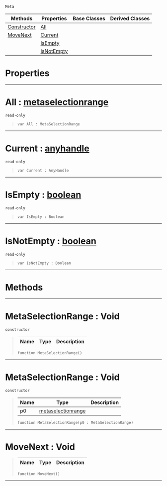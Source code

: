  `Meta`

|Methods|Properties|Base Classes|Derived Classes|
|---|---|---|---|
|[ Constructor](https://github.com/ZilchEngine/ZilchDocs/blob/master/code_reference/class_reference/metaselectionrange.markdown#metaselectionrange-void)|[ All](https://github.com/ZilchEngine/ZilchDocs/blob/master/code_reference/class_reference/metaselectionrange.markdown#all-zero-engine-document)| | |
|[ MoveNext](https://github.com/ZilchEngine/ZilchDocs/blob/master/code_reference/class_reference/metaselectionrange.markdown#movenext-void)|[ Current](https://github.com/ZilchEngine/ZilchDocs/blob/master/code_reference/class_reference/metaselectionrange.markdown#current-zero-engine-docu)| | |
| |[ IsEmpty](https://github.com/ZilchEngine/ZilchDocs/blob/master/code_reference/class_reference/metaselectionrange.markdown#isempty-zero-engine-docu)| | |
| |[ IsNotEmpty](https://github.com/ZilchEngine/ZilchDocs/blob/master/code_reference/class_reference/metaselectionrange.markdown#isnotempty-zero-engine-d)| | |


 #  Properties


---  
 #  All : [metaselectionrange](https://github.com/ZilchEngine/ZilchDocs/blob/master/code_reference/class_reference/metaselectionrange.markdown)

 `read-only`

> 
> ``` lang=cpp, name=Nada
> var All : MetaSelectionRange


---  
 #  Current : [anyhandle](https://github.com/ZilchEngine/ZilchDocs/blob/master/code_reference/nada_base_types/anyhandle.markdown)

 `read-only`

> 
> ``` lang=cpp, name=Nada
> var Current : AnyHandle


---  
 #  IsEmpty : [boolean](https://github.com/ZilchEngine/ZilchDocs/blob/master/code_reference/nada_base_types/boolean.markdown)

 `read-only`

> 
> ``` lang=cpp, name=Nada
> var IsEmpty : Boolean


---  
 #  IsNotEmpty : [boolean](https://github.com/ZilchEngine/ZilchDocs/blob/master/code_reference/nada_base_types/boolean.markdown)

 `read-only`

> 
> ``` lang=cpp, name=Nada
> var IsNotEmpty : Boolean


---  
 #  Methods


---  
 #  MetaSelectionRange : Void

 `constructor`

> 
> |Name|Type|Description|
> |---|---|---|
> ``` lang=cpp, name=Nada
> function MetaSelectionRange()
> ``` 


---  
 #  MetaSelectionRange : Void

 `constructor`

> 
> |Name|Type|Description|
> |---|---|---|
> |p0|[metaselectionrange](https://github.com/ZilchEngine/ZilchDocs/blob/master/code_reference/class_reference/metaselectionrange.markdown)| |
> ``` lang=cpp, name=Nada
> function MetaSelectionRange(p0 : MetaSelectionRange)
> ``` 


---  
 #  MoveNext : Void

> 
> |Name|Type|Description|
> |---|---|---|
> ``` lang=cpp, name=Nada
> function MoveNext()
> ``` 


---  
 

 